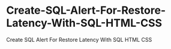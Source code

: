 # Create-SQL-Alert-For-Restore-Latency-With-SQL-HTML-CSS
Create SQL Alert For Restore Latency With SQL HTML CSS

